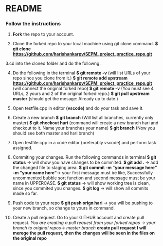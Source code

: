# README
### Follow the instructions

1. **Fork** the repo to your account.

2. Clone the forked repo to your local machine using git clone command.
   **$ git clone https://github.com/harishankarpv/SEPM_project_practice_repo.git**

3.cd into the cloned folder and do the followng. 

4. Do the following in the terminal
    **$ git remote -v**
        (will list URLs of your repo since you clone from it.)
    **$ git remote add upstream https://github.com/harishankarpv/SEPM_project_practice_repo.git**
        (will connect the original forked repo)
    **$ git remote -v**
        (You must see 4 URLs, 2 yours and 2 of the original forked repo.)
    **$ git pull upstream master**
        (should get the mesage: Already up to date.)

5. Open testfile.cpp in editor **(vscode)** and do your task and save it.

6. Create a new branch
    **$ git branch** 
        (Will list all branches, currently only master)
    **$ git checkout hari**
        (command will create a new branch hari and checkout to it. Name your branches your name)
    **$ git branch**
        (Now you should see both master and hari branch)

7. Open testfile.cpp in a code editor (preferably vscode) and perform task assigned.

8. Commiting your changes. Run the following commands in terminal
    **$ git status** -> will show you have changes to be commited.
    **$ git add .** -> add the changed file to staging area.
    **$ git commit -m "your message here" -m "your name here"**-> your first message must be like, Successfully uncommented bubble sort function and second message must be your name in UPPERCASE.
    **$ git status** -> will show working tree is clean, since you commited you changes.
    **$ git log** -> will show all commits made so far.

9. Push code to your repo
    **$ git push orign hari** -> you will be pushing to your new branch, so change to yours in command.

10. Create a pull request. Go to your GITHUB account and create pull request.
    *You are creating a pull request from your forked repos -> your branch to original repos-> master branch*
    **create pull request**
    **I will merege the pull request, then the changes will be seen in the files on the original repo**





